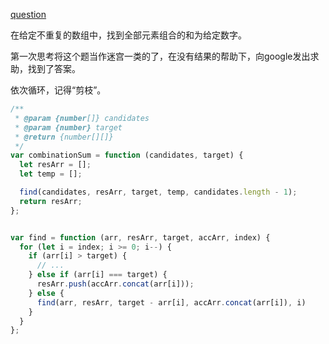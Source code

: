 [question](https://leetcode.com/problems/combination-sum/)

在给定不重复的数组中，找到全部元素组合的和为给定数字。

第一次思考将这个题当作迷宫一类的了，在没有结果的帮助下，向google发出求助，找到了答案。

依次循环，记得“剪枝”。
```js
/**
 * @param {number[]} candidates
 * @param {number} target
 * @return {number[][]}
 */
var combinationSum = function (candidates, target) {
  let resArr = [];
  let temp = [];

  find(candidates, resArr, target, temp, candidates.length - 1);
  return resArr;
};


var find = function (arr, resArr, target, accArr, index) {
  for (let i = index; i >= 0; i--) {
    if (arr[i] > target) {
      // ...
    } else if (arr[i] === target) {
      resArr.push(accArr.concat(arr[i]));
    } else {
      find(arr, resArr, target - arr[i], accArr.concat(arr[i]), i)
    }
  }
};
```
